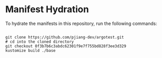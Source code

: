 
# Manifest Hydration

To hydrate the manifests in this repository, run the following commands:

```shell

git clone https://github.com/pjiang-dev/argotest.git
# cd into the cloned directory
git checkout 0f3b7b6c3abdc62301f9e7f755bd828f3ee3d329
kustomize build ./base
```